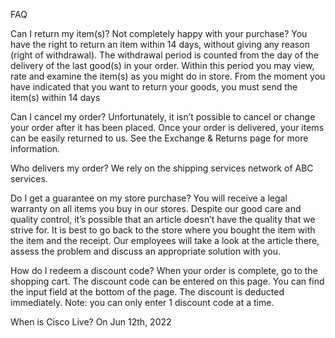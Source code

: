 FAQ


Can I return my item(s)?
Not completely happy with your purchase? You have the right to return an item within 14 days, without giving any reason (right of withdrawal). The withdrawal period is counted from the day of the delivery of the last good(s) in your order. Within this period you may view, rate and examine the item(s) as you might do in store. From the moment you have indicated that you want to return your goods, you must send the item(s) within 14 days

Can I cancel my order?
Unfortunately, it isn’t possible to cancel or change your order after it has been placed. Once your order is delivered, your items can be easily returned to us. See the Exchange & Returns page for more information.

Who delivers my order?
We rely on the shipping services network of ABC services.


Do I get a guarantee on my store purchase?
You will receive a legal warranty on all items you buy in our stores. Despite our good care and quality control, it’s possible that an article doesn’t have the quality that we strive for. It is best to go back to the store where you bought the item with the item and the receipt. Our employees will take a look at the article there, assess the problem and discuss an appropriate solution with you.


How do I redeem a discount code?
When your order is complete, go to the shopping cart. The discount code can be entered on this page. You can find the input field at the bottom of the page. The discount is deducted immediately. Note: you can only enter 1 discount code at a time.

When is Cisco Live? 
On Jun 12th, 2022